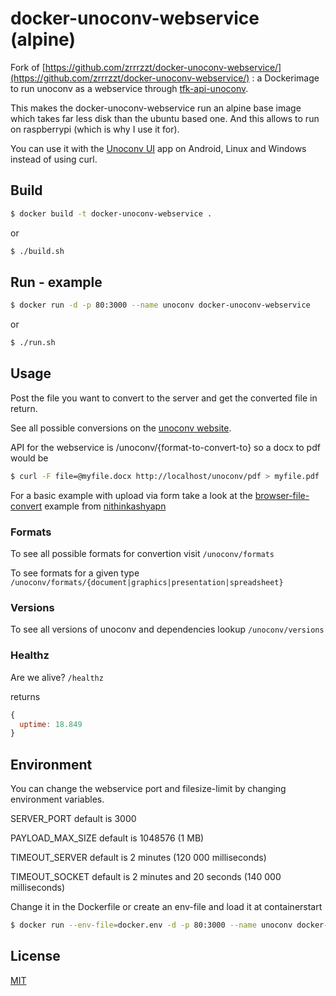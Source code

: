 # docker-unoconv-webservice (alpine)

Fork of [https://github.com/zrrrzzt/docker-unoconv-webservice/](https://github.com/zrrrzzt/docker-unoconv-webservice/) : a Dockerimage to run unoconv as a webservice through [tfk-api-unoconv](https://github.com/zrrrzzt/tfk-api-unoconv).

This makes the docker-unoconv-webservice run an alpine base image which takes far less disk than the ubuntu based one. And this allows to run on raspberrypi (which is why I use it for).

You can use it with the [Unoconv UI](http://github.com/SCOTT-HAMILTON/UnoconvUI) app on Android, Linux and Windows instead of using curl.

## Build

```bash
$ docker build -t docker-unoconv-webservice .
```
or
```bash
$ ./build.sh
```

## Run - example
```bash
$ docker run -d -p 80:3000 --name unoconv docker-unoconv-webservice
```
or
```bash
$ ./run.sh
```

## Usage

Post the file you want to convert to the server and get the converted file in return.

See all possible conversions on the [unoconv website](http://dag.wiee.rs/home-made/unoconv/).

API for the webservice is /unoconv/{format-to-convert-to} so a docx to pdf would be

```bash
$ curl -F file=@myfile.docx http://localhost/unoconv/pdf > myfile.pdf
```

For a basic example with upload via form take a look at the [browser-file-convert](https://github.com/nithinkashyapn/browser-file-convert) example from [nithinkashyapn](https://github.com/nithinkashyapn)

### Formats

To see all possible formats for convertion visit ```/unoconv/formats```

To see formats for a given type ```/unoconv/formats/{document|graphics|presentation|spreadsheet}```

### Versions

To see all versions of unoconv and dependencies lookup ```/unoconv/versions```

### Healthz

Are we alive? ```/healthz```

returns

```JavaScript
{
  uptime: 18.849
}
```

## Environment

You can change the webservice port and filesize-limit by changing environment variables.

SERVER_PORT default is 3000

PAYLOAD_MAX_SIZE default is 1048576 (1 MB)

TIMEOUT_SERVER default is 2 minutes (120 000 milliseconds)

TIMEOUT_SOCKET default is 2 minutes and 20 seconds (140 000 milliseconds)

Change it in the Dockerfile or create an env-file and load it at containerstart

```bash
$ docker run --env-file=docker.env -d -p 80:3000 --name unoconv docker-unoconv-webservice
```

## License
[MIT](LICENSE)
